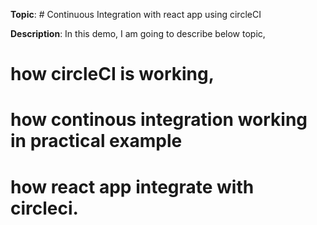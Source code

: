 ****Topic****: # Continuous Integration with react app using circleCI

**Description**: In this demo, I am going to describe below topic,

# how circleCI is working,
# how continous integration working in practical example
# how react app integrate with circleci.
